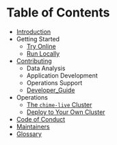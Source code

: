 # Table of Contents

- [Introduction](README.md)
- Getting Started
  - [Try Online](getting-started/try-online.md)
  - [Run Locally](getting-started/run-locally.md)
- [Contributing](CONTRIBUTING.md)
  - Data Analysis
  - Application Development
  - Operations Support
  - [Developer_Guide](DEVELOPER_GUIDE.md)
- Operations
  - [The `chime-live` Cluster](./operations/chime-live-cluster.md)
  - [Deploy to Your Own Cluster](./operations/byok8s.md)
- [Code of Conduct](CODE_OF_CONDUCT.md)
- [Maintainers](MAINTAINERS.md)
- [Glossary](GLOSSARY.md)
